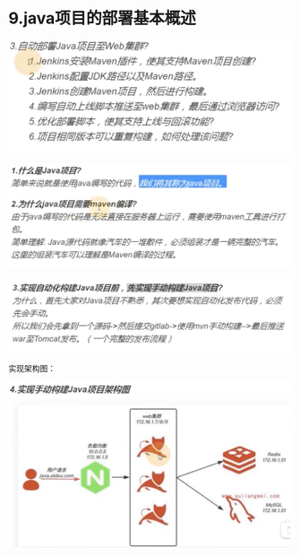 # 9.java项目的部署基本概述



![image-20220108181422323](../../.vuepress/public/images/image-20220108181422323.png)



![image-20220108181501752](../../.vuepress/public/images/image-20220108181501752.png)



![image-20220108181643476](../../.vuepress/public/images/image-20220108181643476.png)





实现架构图：

![image-20220108181753169](../../.vuepress/public/images/image-20220108181753169.png)

























































